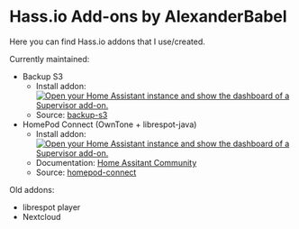# Hass.io Add-ons by AlexanderBabel

Here you can find Hass.io addons that I use/created.

Currently maintained:
- Backup S3
  - Install addon: [![Open your Home Assistant instance and show the dashboard of a Supervisor add-on.](https://my.home-assistant.io/badges/supervisor_addon.svg)](https://my.home-assistant.io/redirect/supervisor_addon/?addon=63120367_backup-s3&repository_url=https%3A%2F%2Fgithub.com%2FAlexanderBabel%2Fhassio-addons)
  - Source: [backup-s3](backup-s3)
- HomePod Connect (OwnTone + librespot-java) 
  - Install addon: [![Open your Home Assistant instance and show the dashboard of a Supervisor add-on.](https://my.home-assistant.io/badges/supervisor_addon.svg)](https://my.home-assistant.io/redirect/supervisor_addon/?addon=63120367_homepod-connect&repository_url=https%3A%2F%2Fgithub.com%2FAlexanderBabel%2Fhassio-addons)
  - Documentation: [Home Assitant Community](https://community.home-assistant.io/t/homepod-connect-spotify-on-homepods-with-spotify-connect)
  - Source: [homepod-connect](homepod-connect)

Old addons:
- librespot player
- Nextcloud
